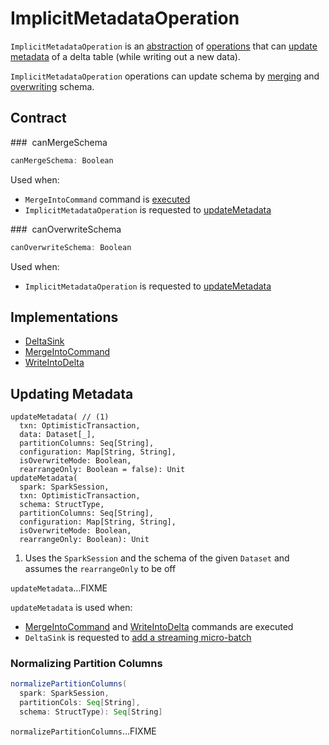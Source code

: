 # ImplicitMetadataOperation

`ImplicitMetadataOperation` is an [abstraction](#contract) of [operations](#implementations) that can [update metadata](#updateMetadata) of a delta table (while writing out a new data).

`ImplicitMetadataOperation` operations can update schema by [merging](#canMergeSchema) and [overwriting](#canOverwriteSchema) schema.

## Contract

### <span id="canMergeSchema"> canMergeSchema

```scala
canMergeSchema: Boolean
```

Used when:

* `MergeIntoCommand` command is [executed](commands/merge/MergeIntoCommand.md#run)
* `ImplicitMetadataOperation` is requested to [updateMetadata](#updateMetadata)

### <span id="canOverwriteSchema"> canOverwriteSchema

```scala
canOverwriteSchema: Boolean
```

Used when:

* `ImplicitMetadataOperation` is requested to [updateMetadata](#updateMetadata)

## Implementations

* [DeltaSink](DeltaSink.md)
* [MergeIntoCommand](commands/merge/MergeIntoCommand.md)
* [WriteIntoDelta](commands/WriteIntoDelta.md)

## <span id="updateMetadata"> Updating Metadata

``` { .scala .annotate }
updateMetadata( // (1)
  txn: OptimisticTransaction,
  data: Dataset[_],
  partitionColumns: Seq[String],
  configuration: Map[String, String],
  isOverwriteMode: Boolean,
  rearrangeOnly: Boolean = false): Unit
updateMetadata(
  spark: SparkSession,
  txn: OptimisticTransaction,
  schema: StructType,
  partitionColumns: Seq[String],
  configuration: Map[String, String],
  isOverwriteMode: Boolean,
  rearrangeOnly: Boolean): Unit
```

1. Uses the `SparkSession` and the schema of the given `Dataset` and assumes the `rearrangeOnly` to be off

`updateMetadata`...FIXME

`updateMetadata` is used when:

* [MergeIntoCommand](commands/merge/MergeIntoCommand.md) and [WriteIntoDelta](commands/WriteIntoDelta.md) commands are executed
* `DeltaSink` is requested to [add a streaming micro-batch](DeltaSink.md#addBatch)

### <span id="normalizePartitionColumns"> Normalizing Partition Columns

```scala
normalizePartitionColumns(
  spark: SparkSession,
  partitionCols: Seq[String],
  schema: StructType): Seq[String]
```

`normalizePartitionColumns`...FIXME
